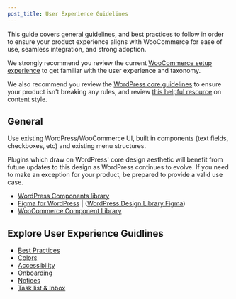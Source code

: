```yaml
---
post_title: User Experience Guidelines
---
```


This guide covers general guidelines, and best practices to follow in order to ensure your product experience aligns with WooCommerce for ease of use, seamless integration, and strong adoption.

We strongly recommend you review the current [WooCommerce setup experience](https://woo.com/documentation/plugins/woocommerce/getting-started/) to get familiar with the user experience and taxonomy.

We also recommend you review the [WordPress core guidelines](https://developer.wordpress.org/plugins/wordpress-org/detailed-plugin-guidelines/) to ensure your product isn't breaking any rules, and review [this helpful resource](https://woo.com/document/grammar-punctuation-style-guide/) on content style.

## General

Use existing WordPress/WooCommerce UI, built in components (text fields, checkboxes, etc) and existing menu structures.

Plugins which draw on WordPress' core design aesthetic will benefit from future updates to this design as WordPress continues to evolve. If you need to make an exception for your product, be prepared to provide a valid use case.

- [WordPress Components library](https://wordpress.github.io/gutenberg/?path=/story/docs-introduction--page)
- [Figma for WordPress](https://make.wordpress.org/design/2018/11/19/figma-for-wordpress/) | ([WordPress Design Library Figma](https://www.figma.com/file/e4tLacmlPuZV47l7901FEs/WordPress-Design-Library))
- [WooCommerce Component Library](https://woocommerce.github.io/woocommerce-admin/)

## Explore User Experience Guidlines 

- [Best Practices](/docs/user-experience/best-practices.md)
- [Colors](/docs/user-experience/colors.md)
- [Accessibility](/docs/user-experience/accessibility.md)
- [Onboarding](/docs/user-experience/onboarding.md)
- [Notices](/docs/user-experience/notices.md)
- [Task list & Inbox](/docs/user-experience/task-list-and-inbox.md)

